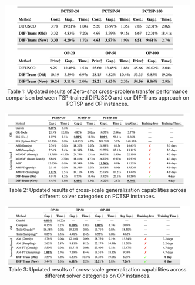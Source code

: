 <br>

<div align=center><img src="figure2.png" width="1000" /></div>

<div align="center">
Table 1: Updated results of Zero-shot cross-problem transfer performance comparison between TSP-trained DIFUSCO and our DIF-Trans approach on PCTSP and OP instances. 
</div>

<br>

<div align=center><img src="figure3.png" width="1000" /></div>

<div align="center">
Table 2: Updated results of cross-scale generalization capabilities across different solver categories on PCTSP instances.
</div>

<br>

<div align=center><img src="figure4.png" width="1000" /></div>

<div align="center">
Table 3: Updated results of cross-scale generalization capabilities across different solver categories on OP instances.
</div>


